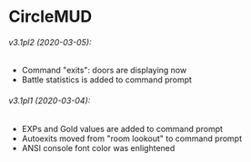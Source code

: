 # CircleMUD
###### v3.1pl2 (2020-03-05):

* Command "exits": doors are displaying now
* Battle statistics is added to command prompt

###### v3.1pl1 (2020-03-04):

* EXPs and Gold values are added to command prompt
* Autoexits moved from "room lookout" to command prompt
* ANSI console font color was enlightened
